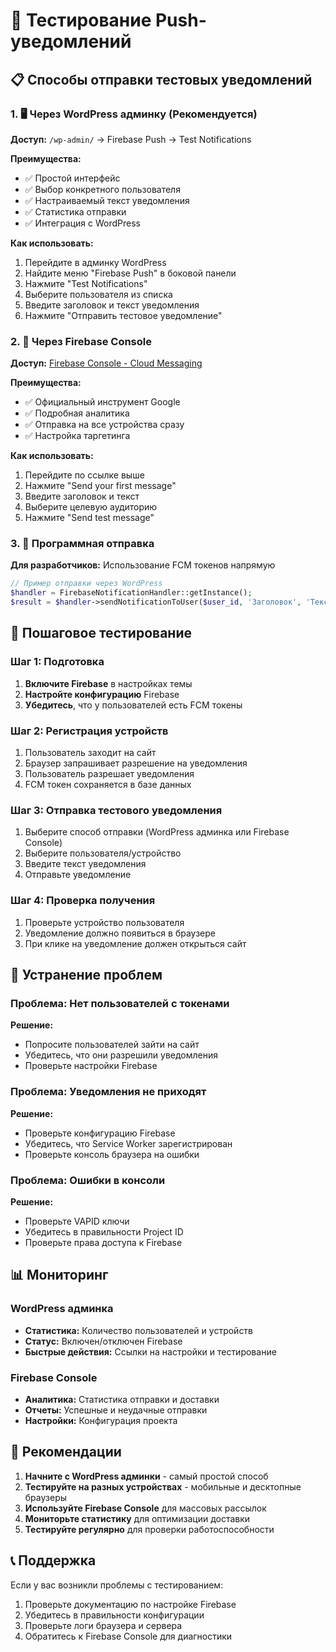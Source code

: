 # 🧪 Тестирование Push-уведомлений

## 📋 Способы отправки тестовых уведомлений

### 1. 🖥️ Через WordPress админку (Рекомендуется)

**Доступ:** `/wp-admin/` → Firebase Push → Test Notifications

**Преимущества:**
- ✅ Простой интерфейс
- ✅ Выбор конкретного пользователя
- ✅ Настраиваемый текст уведомления
- ✅ Статистика отправки
- ✅ Интеграция с WordPress

**Как использовать:**
1. Перейдите в админку WordPress
2. Найдите меню "Firebase Push" в боковой панели
3. Нажмите "Test Notifications"
4. Выберите пользователя из списка
5. Введите заголовок и текст уведомления
6. Нажмите "Отправить тестовое уведомление"

### 2. 🔗 Через Firebase Console

**Доступ:** [Firebase Console - Cloud Messaging](https://console.firebase.google.com/project/doska-a50b4/messaging)

**Преимущества:**
- ✅ Официальный инструмент Google
- ✅ Подробная аналитика
- ✅ Отправка на все устройства сразу
- ✅ Настройка таргетинга

**Как использовать:**
1. Перейдите по ссылке выше
2. Нажмите "Send your first message"
3. Введите заголовок и текст
4. Выберите целевую аудиторию
5. Нажмите "Send test message"

### 3. 📱 Программная отправка

**Для разработчиков:** Использование FCM токенов напрямую

```php
// Пример отправки через WordPress
$handler = FirebaseNotificationHandler::getInstance();
$result = $handler->sendNotificationToUser($user_id, 'Заголовок', 'Текст уведомления');
```

## 🎯 Пошаговое тестирование

### Шаг 1: Подготовка
1. **Включите Firebase** в настройках темы
2. **Настройте конфигурацию** Firebase
3. **Убедитесь**, что у пользователей есть FCM токены

### Шаг 2: Регистрация устройств
1. Пользователь заходит на сайт
2. Браузер запрашивает разрешение на уведомления
3. Пользователь разрешает уведомления
4. FCM токен сохраняется в базе данных

### Шаг 3: Отправка тестового уведомления
1. Выберите способ отправки (WordPress админка или Firebase Console)
2. Выберите пользователя/устройство
3. Введите текст уведомления
4. Отправьте уведомление

### Шаг 4: Проверка получения
1. Проверьте устройство пользователя
2. Уведомление должно появиться в браузере
3. При клике на уведомление должен открыться сайт

## 🔧 Устранение проблем

### Проблема: Нет пользователей с токенами
**Решение:**
- Попросите пользователей зайти на сайт
- Убедитесь, что они разрешили уведомления
- Проверьте настройки Firebase

### Проблема: Уведомления не приходят
**Решение:**
- Проверьте конфигурацию Firebase
- Убедитесь, что Service Worker зарегистрирован
- Проверьте консоль браузера на ошибки

### Проблема: Ошибки в консоли
**Решение:**
- Проверьте VAPID ключи
- Убедитесь в правильности Project ID
- Проверьте права доступа к Firebase

## 📊 Мониторинг

### WordPress админка
- **Статистика:** Количество пользователей и устройств
- **Статус:** Включен/отключен Firebase
- **Быстрые действия:** Ссылки на настройки и тестирование

### Firebase Console
- **Аналитика:** Статистика отправки и доставки
- **Отчеты:** Успешные и неудачные отправки
- **Настройки:** Конфигурация проекта

## 🚀 Рекомендации

1. **Начните с WordPress админки** - самый простой способ
2. **Тестируйте на разных устройствах** - мобильные и десктопные браузеры
3. **Используйте Firebase Console** для массовых рассылок
4. **Мониторьте статистику** для оптимизации доставки
5. **Тестируйте регулярно** для проверки работоспособности

## 📞 Поддержка

Если у вас возникли проблемы с тестированием:
1. Проверьте документацию по настройке Firebase
2. Убедитесь в правильности конфигурации
3. Проверьте логи браузера и сервера
4. Обратитесь к Firebase Console для диагностики
